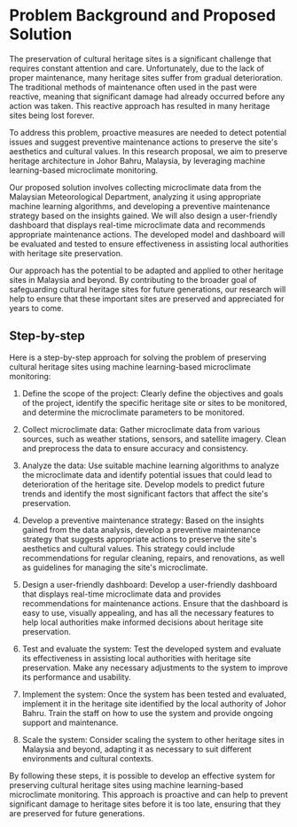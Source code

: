 # Problem Background and Proposed Solution
The preservation of cultural heritage sites is a significant challenge that requires constant attention and care. Unfortunately, due to the lack of proper maintenance, many heritage sites suffer from gradual deterioration. The traditional methods of maintenance often used in the past were reactive, meaning that significant damage had already occurred before any action was taken. This reactive approach has resulted in many heritage sites being lost forever.

To address this problem, proactive measures are needed to detect potential issues and suggest preventive maintenance actions to preserve the site's aesthetics and cultural values. In this research proposal, we aim to preserve heritage architecture in Johor Bahru, Malaysia, by leveraging machine learning-based microclimate monitoring.

Our proposed solution involves collecting microclimate data from the Malaysian Meteorological Department, analyzing it using appropriate machine learning algorithms, and developing a preventive maintenance strategy based on the insights gained. We will also design a user-friendly dashboard that displays real-time microclimate data and recommends appropriate maintenance actions. The developed model and dashboard will be evaluated and tested to ensure effectiveness in assisting local authorities with heritage site preservation.

Our approach has the potential to be adapted and applied to other heritage sites in Malaysia and beyond. By contributing to the broader goal of safeguarding cultural heritage sites for future generations, our research will help to ensure that these important sites are preserved and appreciated for years to come.

## Step-by-step
Here is a step-by-step approach for solving the problem of preserving cultural heritage sites using machine learning-based microclimate monitoring:

1. Define the scope of the project: Clearly define the objectives and goals of the project, identify the specific heritage site or sites to be monitored, and determine the microclimate parameters to be monitored.

2. Collect microclimate data: Gather microclimate data from various sources, such as weather stations, sensors, and satellite imagery. Clean and preprocess the data to ensure accuracy and consistency.

3. Analyze the data: Use suitable machine learning algorithms to analyze the microclimate data and identify potential issues that could lead to deterioration of the heritage site. Develop models to predict future trends and identify the most significant factors that affect the site's preservation.

4. Develop a preventive maintenance strategy: Based on the insights gained from the data analysis, develop a preventive maintenance strategy that suggests appropriate actions to preserve the site's aesthetics and cultural values. This strategy could include recommendations for regular cleaning, repairs, and renovations, as well as guidelines for managing the site's microclimate.

5. Design a user-friendly dashboard: Develop a user-friendly dashboard that displays real-time microclimate data and provides recommendations for maintenance actions. Ensure that the dashboard is easy to use, visually appealing, and has all the necessary features to help local authorities make informed decisions about heritage site preservation.

6. Test and evaluate the system: Test the developed system and evaluate its effectiveness in assisting local authorities with heritage site preservation. Make any necessary adjustments to the system to improve its performance and usability.

7. Implement the system: Once the system has been tested and evaluated, implement it in the heritage site identified by the local authority of Johor Bahru. Train the staff on how to use the system and provide ongoing support and maintenance.

8. Scale the system: Consider scaling the system to other heritage sites in Malaysia and beyond, adapting it as necessary to suit different environments and cultural contexts.

By following these steps, it is possible to develop an effective system for preserving cultural heritage sites using machine learning-based microclimate monitoring. This approach is proactive and can help to prevent significant damage to heritage sites before it is too late, ensuring that they are preserved for future generations.

